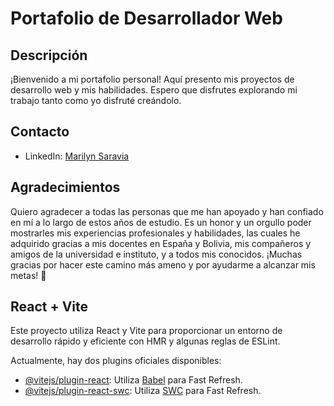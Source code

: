 # Portafolio de Desarrollador Web

## Descripción
¡Bienvenido a mi portafolio personal! Aquí presento mis proyectos de desarrollo web y mis habilidades. Espero que disfrutes explorando mi trabajo tanto como yo disfruté creándolo.

## Contacto
- LinkedIn: [Marilyn Saravia](https://www.linkedin.com/in/marilynsaravia/)

## Agradecimientos
Quiero agradecer a todas las personas que me han apoyado y han confiado en mí a lo largo de estos años de estudio. Es un honor y un orgullo poder mostrarles mis experiencias profesionales y habilidades, las cuales he adquirido gracias a mis docentes en España y Bolivia, mis compañeros y amigos de la universidad e instituto, y a todos mis conocidos. ¡Muchas gracias por hacer este camino más ameno y por ayudarme a alcanzar mis metas! 🩷

## React + Vite

Este proyecto utiliza React y Vite para proporcionar un entorno de desarrollo rápido y eficiente con HMR y algunas reglas de ESLint.

Actualmente, hay dos plugins oficiales disponibles:

- [@vitejs/plugin-react](https://github.com/vitejs/vite-plugin-react/blob/main/packages/plugin-react/README.md): Utiliza [Babel](https://babeljs.io/) para Fast Refresh.
- [@vitejs/plugin-react-swc](https://github.com/vitejs/vite-plugin-react-swc): Utiliza [SWC](https://swc.rs/) para Fast Refresh.
